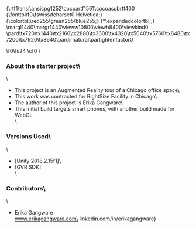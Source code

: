 {\rtf1\ansi\ansicpg1252\cocoartf1561\cocoasubrtf400
{\fonttbl\f0\fswiss\fcharset0 Helvetica;}
{\colortbl;\red255\green255\blue255;}
{\*\expandedcolortbl;;}
\margl1440\margr1440\vieww10800\viewh8400\viewkind0
\pard\tx720\tx1440\tx2160\tx2880\tx3600\tx4320\tx5040\tx5760\tx6480\tx7200\tx7920\tx8640\pardirnatural\partightenfactor0

\f0\fs24 \cf0 \
### About the starter project\
\
- This project is an Augmented Reality tour of a Chicago office space\
- This work was contracted for RightSize Facility in Chicago\
- The author of this project is Erika Gangware\
- This initial build targets smart phones, with another build made for WebGL\
\
### Versions Used\
\
- [Unity 2018.2.15f1]\
- [GVR SDK]\
\
### Contributors\
\
- Erika Gangware\
www.erikagangware.com\
linkedin.com/in/erikagangware}